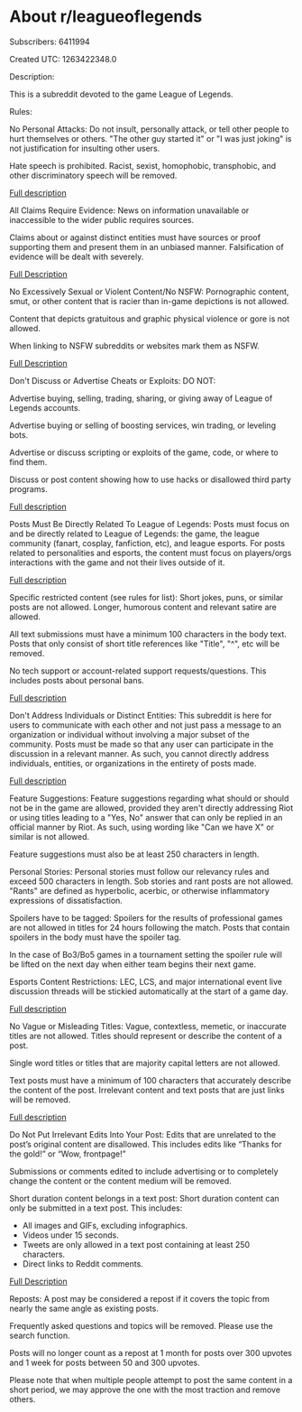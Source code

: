 # About r/leagueoflegends

Subscribers: 6411994

Created UTC: 1263422348.0

Description:

This is a subreddit devoted to the game League of Legends.

Rules:

No Personal Attacks: Do not insult, personally attack, or tell other people to hurt themselves or others. "The other guy started it" or "I was just joking" is not justification for insulting other users.

Hate speech is prohibited. Racist, sexist, homophobic, transphobic, and other discriminatory speech will be removed.

[Full description](https://reddit.com/r/leagueoflegends/wiki/subredditrules#wiki_no_personal_attacks)

All Claims Require Evidence: News on information unavailable or inaccessible to the wider public requires sources.

Claims about or against distinct entities must have sources or proof supporting them and present them in an unbiased manner. Falsification of evidence will be dealt with severely.

[Full Description](https://www.reddit.com/r/leagueoflegends/wiki/subredditrules#wiki_claims_require_evidence)

No Excessively Sexual or Violent Content/No NSFW: Pornographic content, smut, or other content that is racier than in-game depictions is not allowed.

Content that depicts gratuitous and graphic physical violence or gore is not allowed.

When linking to NSFW subreddits or websites mark them as NSFW.

[Full Description](https://www.reddit.com/r/leagueoflegends/wiki/subredditrules#wiki_no_excessively_sexual_or_violent_content)

Don't Discuss or Advertise Cheats or Exploits: DO NOT:

Advertise buying, selling, trading, sharing, or giving away of League of Legends accounts.

Advertise buying or selling of boosting services, win trading, or leveling bots.

Advertise or discuss scripting or exploits of the game, code, or where to find them.

Discuss or post content showing how to use hacks or disallowed third party programs.

[Full description](https://reddit.com/r/leagueoflegends/wiki/subredditrules#wiki_don.27t_share_how_to_cheat)

Posts Must Be Directly Related To League of Legends: Posts must focus on and be directly related to League of Legends: the game, the league community (fanart, cosplay, fanfiction, etc), and league esports. For posts related to personalities and esports, the content must focus on players/orgs interactions with the game and not their lives outside of it.

[Full description](https://www.reddit.com/r/leagueoflegends/wiki/subredditrules#wiki_must_be_directly_related_to_league_of_legends)

Specific restricted content (see rules for list): Short jokes, puns, or similar posts are not allowed. Longer, humorous content and relevant satire are allowed.

All text submissions must have a minimum 100 characters in the body text. Posts that only consist of short title references like "Title", "^", etc will be removed.

No tech support or account-related support requests/questions. This includes posts about personal bans.

[Full description](https://www.reddit.com/r/leagueoflegends/wiki/subredditrules#wiki_specific_content_restrictions)

Don't Address Individuals or Distinct Entities: This subreddit is here for users to communicate with each other and not just pass a message to an organization or individual without involving a major subset of the community. Posts must be made so that any user can participate in the discussion in a relevant manner. As such, you cannot directly address individuals, entities, or organizations in the entirety of posts made.

[Full description](https://www.reddit.com/r/leagueoflegends/wiki/subredditrules#wiki_don.27t_address_individuals)

Feature Suggestions: Feature suggestions regarding what should or should not be in the game are allowed, provided they aren't directly addressing Riot or using titles leading to a "Yes, No" answer that can only be replied in an official manner by Riot. As such, using wording like "Can we have X" or similar is not allowed.

Feature suggestions must also be at least 250 characters in length.

Personal Stories: Personal stories must follow our relevancy rules and exceed 500 characters in length. Sob stories and rant posts are not allowed. "Rants" are defined as hyperbolic, acerbic, or otherwise inflammatory expressions of dissatisfaction.

Spoilers have to be tagged: Spoilers for the results of professional games are not allowed in titles for 24 hours following the match. Posts that contain spoilers in the body must have the spoiler tag.

In the case of Bo3/Bo5 games in a tournament setting the spoiler rule will be lifted on the next day when either team begins their next game.

Esports Content Restrictions: LEC, LCS, and major international event live discussion threads will be stickied automatically at the start of a game day.

[Full description](https://www.reddit.com/r/leagueoflegends/wiki/subredditrules/#wiki_esports_content_restrictions)

No Vague or Misleading Titles: Vague, contextless, memetic, or inaccurate titles are not allowed. Titles should represent or describe the content of a post.

Single word titles or titles that are majority capital letters are not allowed.

Text posts must have a minimum of 100 characters that accurately describe the content of the post. Irrelevant content and text posts that are just links will be removed.

[Full description](https://reddit.com/r/leagueoflegends/wiki/subredditrules#wiki_titles_require_context)

Do Not Put Irrelevant Edits Into Your Post: Edits that are unrelated to the post’s original content are disallowed. This includes edits like “Thanks for the gold!” or “Wow, frontpage!”

Submissions or comments edited to include advertising or to completely change the content or the content medium will be removed.

Short duration content belongs in a text post: Short duration content can only be submitted in a text post. This includes:

* All images and GIFs, excluding infographics.
* Videos under 15 seconds.
* Tweets are only allowed in a text post containing at least 250 characters.
* Direct links to Reddit comments.

[Full Description](https://www.reddit.com/r/leagueoflegends/wiki/subredditrules/#wiki_short_duration_content_belongs_in_a_text_post)

Reposts: A post may be considered a repost if it covers the topic from nearly the same angle as existing posts.

Frequently asked questions and topics will be removed. Please use the search function.

Posts will no longer count as a repost at 1 month for posts over 300 upvotes and 1 week for posts between 50 and 300 upvotes.

Please note that when multiple people attempt to post the same content in a short period, we may approve the one with the most traction and remove others.

